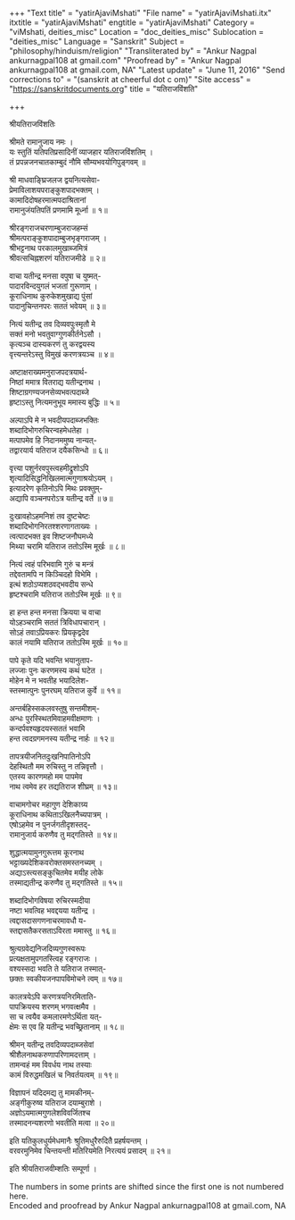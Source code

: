 +++
"Text title" = "yatirAjaviMshati"
"File name" = "yatirAjaviMshati.itx"
itxtitle = "yatirAjaviMshati"
engtitle = "yatirAjaviMshati"
Category = "viMshati, deities_misc"
Location = "doc_deities_misc"
Sublocation = "deities_misc"
Language = "Sanskrit"
Subject = "philosophy/hinduism/religion"
"Transliterated by" = "Ankur Nagpal ankurnagpal108 at gmail.com"
"Proofread by" = "Ankur Nagpal ankurnagpal108 at gmail.com, NA"
"Latest update" = "June 11, 2016"
"Send corrections to" = "(sanskrit at cheerful dot c om)"
"Site access" = "https://sanskritdocuments.org"
title = "यतिराजविंशति"

+++
  
 श्रीयतिराजविंशतिः   
  
श्रीमते रामानुजाय नमः ।  
यः स्तुतिं यतिपतिप्रसादिनीं व्याजहार यतिराजविंशतिम् ।  
तं प्रपन्नजनचातकाम्बुदं नौमि सौम्यभवयोगिपुङ्गवम् ॥  
  
श्री माधवाङ्घ्रिजलज द्वयनित्यसेवा-  
प्रेमाविलाशयपराङ्कुशपादभक्तम् ।  
कामादिदोषहरमात्मपदाश्रितानां  
रामानुजंयतिपतिं प्रणमामि मूर्ध्ना ॥ १॥  
  
श्रीरङ्गराजचरणाम्बुजराजहम्सं  
श्रीमत्पराङ्कुशपादाम्बुजभृङ्गराजम् ।  
श्रीभट्टनाथ परकालमुखाब्जमित्रं  
श्रीवत्सचिह्नशरणं यतिराजमीडे ॥ २॥  
  
वाचा यतीन्द्र मनसा वपुषा च युष्मत्-  
पादारविन्दयुगलं भजतां गुरूणाम् ।  
कूराधिनाथ कुरुकेशमुखाद्य पुंसां  
पादानुचिन्तनपरः सततं भवेयम् ॥ ३॥  
  
नित्यं यतीन्द्र तव दिव्यवपुःस्मृतौ मे  
सक्तं मनो भवतुवाग्गुणकीर्तनेऽसौ ।  
कृत्यञ्च दास्यकरणं तु करद्वयस्य  
वृत्त्यन्तरेऽस्तु विमुखं करणत्रयञ्च ॥ ४॥  
  
अष्टाक्षराख्यमनुराजपदत्रयार्थ-  
निष्ठां ममात्र वितराद्य यतीन्द्रनाथ ।  
शिष्टाग्रगण्यजनसेव्यभवत्पदाब्जे  
हृष्टाऽस्तु नित्यमनुभूय ममास्य बुद्धिः ॥ ५॥  
  
अल्पाऽपि मे न भवदीयपदाब्जभक्तिः  
शब्दादिभोगरुचिरन्वहमेधतेहा ।  
मत्पापमेव हि निदानममुष्य नान्यत्-  
तद्वारयार्य यतिराज दयैकसिन्धो ॥ ६॥  
  
वृत्त्या पशुर्नरवपुस्त्वहमीद्रुशोऽपि  
श‍ृत्यादिसिद्धनिखिलमात्मगुणाश्रयोऽयम् ।  
इत्यादरेण कृतिनोऽपि मिथः प्रवक्तुम्-  
अद्यापि वञ्चनपरोऽत्र यतीन्द्र वर्ते ॥ ७॥  
  
दुःखावहोऽहमनिशं तव दुष्टचेष्टः  
शब्दादिभोगनिरतश्शरणागताख्यः ।  
त्वत्पादभक्त इव शिष्टजनौघमध्ये  
मिथ्या चरामि यतिराज ततोऽस्मि मूर्खः ॥ ८॥  
  
नित्यं त्वहं परिभवामि गुरुं च मन्त्रं  
तद्देवतामपि न किञ्चिदहो विभेमि ।  
इत्थं शठोऽप्यशठवद्भवदीय सन्धे  
हृष्टश्चरामि यतिराज ततोऽस्मि मूर्खः ॥ ९॥  
  
हा हन्त हन्त मनसा क्रियया च वाचा  
योऽहञ्चरामि सततं त्रिविधापचारान् ।  
सोऽहं तवाऽप्रियकरः प्रियकृद्वदेव  
कालं नयामि यतिराज ततोऽस्मि मूर्खः ॥ १०॥  
  
पापे कृते यदि भवन्ति भयानुताप-  
लज्जाः पुनः करणमस्य कथं घटेत ।  
मोहेन मे न भवतीह भयादिलेश-  
स्तस्मात्पुनः पुनरघम् यतिराज कुर्वे ॥ ११॥  
  
अन्तर्बहिस्सकलवस्तुषु सन्तमीशम्-  
अन्धः पुरस्स्थितमिवाहमवीक्षमाणः ।  
कन्दर्पवश्यहृदयस्सततं भवामि  
हन्त त्वदग्रगमनस्य यतीन्द्र नार्हः ॥ १२॥  
  
तापत्रयीजनितदुःखनिपातिनोऽपि  
देहस्थितौ मम रुचिस्तु न तन्निवृत्तौ ।  
एतस्य कारणमहो मम पापमेव  
नाथ त्वमेव हर तद्यतिराज शीघ्रम् ॥ १३॥  
  
वाचामगोचर महागुण देशिकाग्र्य  
कूराधिनाथ कथिताऽखिलनैच्यपात्रम् ।  
एषोऽहमेव न पुनर्जगतीदृशस्तद्-  
रामानुजार्य करुणैव तु मद्गतिस्ते ॥ १४॥  
  
शुद्धात्मयामुनगुरूत्तम कूरनाथ  
भट्टाख्यदेशिकवरोक्तसमस्तनच्यम् ।  
अद्याऽस्त्यसङ्कुचितमेव मयीह लोके  
तस्माद्यतीन्द्र करुणैव तु मद्गतिस्ते ॥ १५॥  
  
शब्दादिभोगविषया रुचिरस्मदीया  
नष्टा भवत्विह भवद्दयया यतीन्द्र ।  
त्वद्दासदासगणनाचरमावधौ य-  
स्तद्दासतैकरसताऽविरता ममास्तु ॥ १६॥  
  
श्रुत्यग्रवेद्यनिजदिव्यगुणस्वरूपः  
प्रत्यक्षतामुपगतस्त्विह रङ्गराजः ।  
वश्यस्सदा भवति ते यतिराज तस्मात्-  
छक्तः स्वकीयजनपापविमोचने त्वम् ॥ १७॥  
  
कालत्रयेऽपि करणत्रयनिरमिताति-  
पापक्रियस्य शरणम् भगवत्क्षमैव ।  
सा च त्वयैव कमलारमणेऽर्थिता यत्-  
क्षेमः स एव हि यतीन्द्र भवच्छ्रितानाम् ॥ १८॥  
  
श्रीमन् यतीन्द्र तवदिव्यपदाब्जसेवां  
श्रीशैलनाथकरुणापरिणामदत्ताम् ।  
तामन्वहं मम विवर्धय नाथ तस्याः  
कामं विरुद्धमखिलं च निवर्तयत्वम् ॥ १९॥  
  
विज्ञापनं यदिदमद्य तु मामकीनम्-  
अङ्गीकुरुष्व यतिराज दयाम्बुराशे ।  
अज्ञोऽयमात्मगुणलेशविवर्जितश्च  
तस्मादनन्यशरणो भवतीति मत्वा ॥ २०॥  
  
इति यतिकुलधुर्यमेधमानैः श्रुतिमधुरैरुदितै प्रहर्षयन्तम् ।  
वरवरमुनिमेव चिन्तयन्ती मतिरियमेति निरत्ययं प्रसादम् ॥ २१॥  
  
इति श्रीयतिराजवीम्शतिः सम्पूर्णा ।  
  
The numbers in some prints are shifted since the first one is not numbered here.  
Encoded and proofread by Ankur Nagpal ankurnagpal108 at gmail.com, NA  
  
